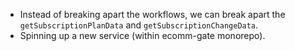 * Instead of breaking apart the workflows, we can break apart the `getSubscriptionPlanData` and `getSubscriptionChangeData`.
* Spinning up a new service (within ecomm-gate monorepo).